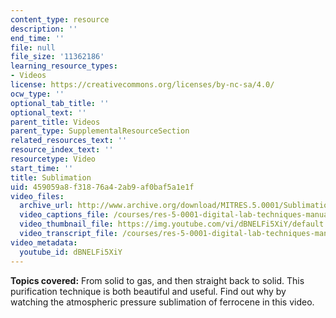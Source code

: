 ```yaml
---
content_type: resource
description: ''
end_time: ''
file: null
file_size: '11362186'
learning_resource_types:
- Videos
license: https://creativecommons.org/licenses/by-nc-sa/4.0/
ocw_type: ''
optional_tab_title: ''
optional_text: ''
parent_title: Videos
parent_type: SupplementalResourceSection
related_resources_text: ''
resource_index_text: ''
resourcetype: Video
start_time: ''
title: Sublimation
uid: 459059a8-f318-76a4-2ab9-af0baf5a1e1f
video_files:
  archive_url: http://www.archive.org/download/MITRES.5.0001/Sublimation_MitDigitalLabTechniquesManual.mp4
  video_captions_file: /courses/res-5-0001-digital-lab-techniques-manual-spring-2007/f8b46cd971a7509fbb0dd902d0373d9d_dBNELFi5XiY.vtt
  video_thumbnail_file: https://img.youtube.com/vi/dBNELFi5XiY/default.jpg
  video_transcript_file: /courses/res-5-0001-digital-lab-techniques-manual-spring-2007/636acb280bf116ca49a26c3c993e0dca_dBNELFi5XiY.pdf
video_metadata:
  youtube_id: dBNELFi5XiY
---
```


**Topics covered:** From solid to gas, and then straight back to solid. This purification technique is both beautiful and useful. Find out why by watching the atmospheric pressure sublimation of ferrocene in this video.

